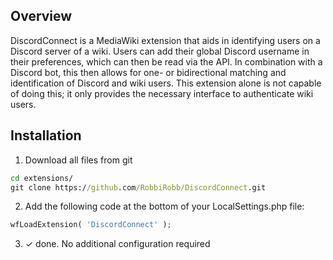 ## Overview
DiscordConnect is a MediaWiki extension that aids in identifying users on a Discord server of a wiki. Users can add their global Discord username in their preferences, which can then be read via the API. In combination with a Discord bot, this then allows for one- or bidirectional matching and identification of Discord and wiki users. This extension alone is not capable of doing this; it only provides the necessary interface to authenticate wiki users.

## Installation

1. Download all files from git
```bat
cd extensions/
git clone https://github.com/RobbiRobb/DiscordConnect.git
```
2. Add the following code at the bottom of your LocalSettings.php file:
```php
wfLoadExtension( 'DiscordConnect' );
```
3. ✓ done. No additional configuration required